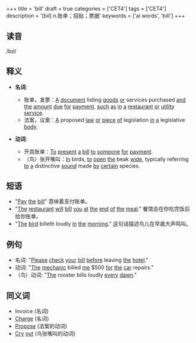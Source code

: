 +++
title = 'bill'
draft = true
categories = ['CET4']
tags = ['CET4']
description = '[bil] n.账单；招贴；票据'
keywords = ['ai words', 'bill']
+++

## 读音
/bɪl/

## 释义
- **名词**:
  - 账单，发票：[A](/post/a/) [document](/post/document/) listing [goods](/post/goods/) [or](/post/or/) services purchased [and](/post/and/) [the](/post/the/) [amount](/post/amount/) [due](/post/due/) [for](/post/for/) [payment](/post/payment/), [such](/post/such/) [as](/post/as/) [in](/post/in/) [a](/post/a/) [restaurant](/post/restaurant/) [or](/post/or/) [utility](/post/utility/) [service](/post/service/).
  - 法案，议案：[A](/post/a/) proposed [law](/post/law/) [or](/post/or/) [piece](/post/piece/) [of](/post/of/) legislation [in](/post/in/) [a](/post/a/) legislative [body](/post/body/).

- **动词**:
  - 开具账单：[To](/post/to/) [present](/post/present/) [a](/post/a/) [bill](/post/bill/) [to](/post/to/) [someone](/post/someone/) [for](/post/for/) [payment](/post/payment/).
  - （鸟）张开嘴叫：[In](/post/in/) birds, [to](/post/to/) [open](/post/open/) [the](/post/the/) beak [wide](/post/wide/), typically referring [to](/post/to/) [a](/post/a/) distinctive [sound](/post/sound/) made [by](/post/by/) [certain](/post/certain/) species.

## 短语
- "[Pay](/post/pay/) [the](/post/the/) [bill](/post/bill/)" 意味着支付账单。
- "[The](/post/the/) [restaurant](/post/restaurant/) [will](/post/will/) [bill](/post/bill/) [you](/post/you/) [at](/post/at/) [the](/post/the/) [end](/post/end/) [of](/post/of/) [the](/post/the/) [meal](/post/meal/)." 餐馆会在你吃完饭后给你账单。
- "[The](/post/the/) [bird](/post/bird/) billeth loudly [in](/post/in/) [the](/post/the/) [morning](/post/morning/)." 这句话描述鸟儿在早晨大声鸣叫。

## 例句
- 名词: "[Please](/post/please/) [check](/post/check/) [your](/post/your/) [bill](/post/bill/) [before](/post/before/) leaving [the](/post/the/) [hotel](/post/hotel/)."
- 动词: "[The](/post/the/) [mechanic](/post/mechanic/) billed [me](/post/me/) $500 [for](/post/for/) [the](/post/the/) [car](/post/car/) repairs."
- （鸟）动词: "[The](/post/the/) rooster bills loudly [every](/post/every/) [dawn](/post/dawn/)."

## 同义词
- Invoice (名词)
- [Charge](/post/charge/) (名词)
- [Propose](/post/propose/) (法案的动词)
- [Cry](/post/cry/) [out](/post/out/) (鸟张嘴叫的动词)

